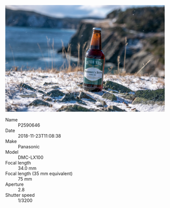 [![P2590646](/photos/hd/P2590646.jpg)](/photos/full/P2590646.jpg?raw=true)

<dl>
  <dt>Name</dt>
  <dd>P2590646</dd>
  <dt>Date</dt>
  <dd>2018-11-23T11:08:38</dd>
  <dt>Make</dt>
  <dd>Panasonic</dd>
  <dt>Model</dt>
  <dd>DMC-LX100</dd>
  <dt>Focal length</dt>
  <dd>34.0 mm</dd>
  <dt>Focal length (35 mm equivalent)</dt>
  <dd>75 mm</dd>
  <dt>Aperture</dt>
  <dd>2.8</dd>
  <dt>Shutter speed</dt>
  <dd>1/3200</dd>
</dl>
